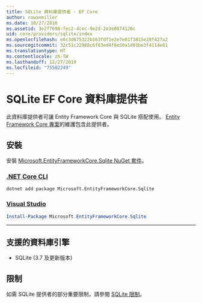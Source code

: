 ```yaml
---
title: SQLite 資料庫提供者 - EF Core
author: rowanmiller
ms.date: 10/27/2016
ms.assetid: 3e2f7698-fec2-4cec-9e2d-2e3e0074120c
uid: core/providers/sqlite/index
ms.openlocfilehash: e8c3d675322b163fdf1e2e7e01f3815e28f427a2
ms.sourcegitcommit: 32c51c22988c6f83ed4f8e50a1d01be3f4114e81
ms.translationtype: HT
ms.contentlocale: zh-TW
ms.lasthandoff: 12/27/2019
ms.locfileid: "75502249"
---
```

# <a name="sqlite-ef-core-database-provider"></a>SQLite EF Core 資料庫提供者

此資料庫提供者可讓 Entity Framework Core 與 SQLite 搭配使用。 [Entity Framework Core 專案](https://github.com/aspnet/EntityFrameworkCore)的維護包含此提供者。

## <a name="install"></a>安裝

安裝 [Microsoft.EntityFrameworkCore.Sqlite NuGet 套件](https://www.nuget.org/packages/Microsoft.EntityFrameworkCore.Sqlite/)。

### <a name="net-core-clitabdotnet-core-cli"></a>[.NET Core CLI](#tab/dotnet-core-cli)

```dotnetcli
dotnet add package Microsoft.EntityFrameworkCore.Sqlite
```

### <a name="visual-studiotabvs"></a>[Visual Studio](#tab/vs)

``` powershell
Install-Package Microsoft.EntityFrameworkCore.Sqlite
```

***

## <a name="supported-database-engines"></a>支援的資料庫引擎

* SQLite (3.7 及更新版本)

## <a name="limitations"></a>限制

如需 SQLite 提供者的部分重要限制，請參閱 [SQLite 限制](limitations.md)。
